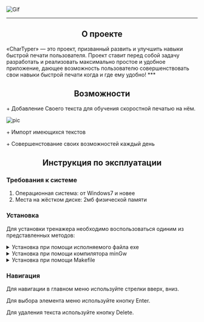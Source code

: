 ![Gif](https://github.com/TimofeyBelikov/media/raw/main/CharTyperr/Logo-curved.gif)
***
<h2 align="center">О проекте</h2>
«CharTyper» — это проект, призванный развить и улучшить навыки быстрой печати пользователя. Проект ставит перед собой задачу разработать и реализовать максимально простое и удобное приложение, дающее возможность пользователю совершенствовать свои навыки быстрой печати когда и где ему удобно!
***
<h2 align="center">Возможности</h2>

<p align="left">+ Добавление Своего текста для обучения скоростной печатью на нём.</p>

<img src="https://github.com/TimofeyBelikov/media/raw/main/CharTyperr/ADDtxt.gif" alt="pic" />

<p align="left">+ Импорт имеющихся текстов</p>

<p align="left">+ Совершенстование своих возможностей каждый день </p>

<h2 align="center">Инструкция по эксплуатации</h2>

<h3 align="left">Требования к системе</h3>

<ol>
    <li>Операционная система: от Windows7 и новее</li>
    <li>Места на жёстком диске: 2мб физической памяти</li>
</ol>
<h3 align="left">Установка</h3>

Для установки тренажера необходимо воспользоваться одиним из представленных методов:

<details>
      <summary>Установка при помощи исполняемого файла exe</summary>
      <ol>
          <li>Запустить файл setup.exe</li>
          <li>Указать место сохранения тренажера</li>
          <li>Завершить установку</li>
      </ol>
</details>

<details>
    <summary>Установка при помощи компилятора minGw</summary>
    <ol>
        <li>Скачать bat-файл и разместить его вместе с файлами cpp</li>
        <li>Запустить bat файл, который выполнит сборку проекта и создаст исполняемый файл exe</li>
    </ol>
</details>

<details>
      <summary>Установка при помощи Makefile</summary>
      <ol>
          <li>Загрузить скрипт-файл Makefie</li>
          <li>При помощи командной строки запустить скрипт при помощи команды make</li>
      </ol>
</details>

<h3 align="left">Навигация</h3>
<p>Для навигации в главном меню используйте стрелки вверх, вниз.</p>
<p>Для выбора элемента меню используйте кнопку Enter.</p>
<p>Для удаления текста используйте кнопку Delete.</p>   
    











